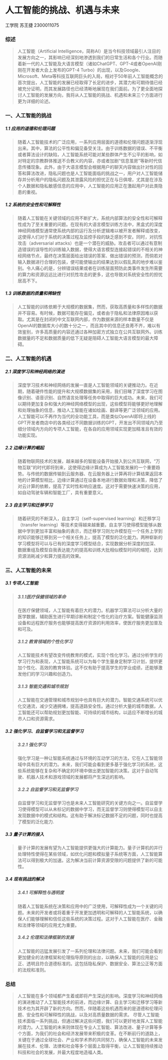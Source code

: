 # 人工智能的挑战、机遇与未来

工学院 苏王捷 2300011075



### 综述

> 人工智能（Artificial Intelligence，简称AI）是当今科技领域最引人注目的发展方向之一，其影响已经深刻地渗透到我们的日常生活和各个行业。而随着新一代的人工智能及大语言模型（诸如ChatGPT、GPT-4或者OpenAI刚刚在开发者大会上发布的GPT-4 Turbo）的出现，以及Google、Microsoft、Meta等科技互联网巨头的入局，相对于50年前人工智能概念的首次提出，人工智能的发展已经取得了长足的进步，其潜力和可期待值已经被充分证明，而其发展路径也已经清晰地展现在我们面前。为了更全面地探讨人工智能的发展方向，我将从人工智能的挑战、机遇和未来三个方面进行更为详细的论述。



### 一、人工智能的挑战

##### 1.1 应用的道德和伦理问题

> 随着人工智能技术的广泛应用，一系列应用层面的道德和伦理问题逐渐浮现出来。其中，算法的公平性和偏见备受关注。由于训练数据的错误、不平衡或者算法设计的缺陷，人工智能系统可能对某些群体产生不公平的影响，如对特定的宗教群体推送不合教义的内容，亦或者加剧“信息茧房”等新时代信息传播现象。此外，由于大语言模型会根据用户的聊天内容做出针对性的回答和算法改进，隐私问题也是人工智能面临的挑战之一，用户对人工智能储存并分析用户的隐私问题及其泄露风险的担忧正在与日俱增，尤其是在涉及个人数据和隐私敏感信息的应用中，人工智能的应用正在激起用户对此类隐患的重视。

##### 1.2 系统的安全性和可解释性

> 随着人工智能在关键领域的应用不断扩大，系统内部算法的安全性和可解释性成为了至关重要的问题。在现有的大语言模型训练方法中，黑盒式的深度神经网络模型通常使系统内部的运行及分析逻辑难以被开发者解释或改变，这使得人们对于系统的决策过程及监控手段的缺乏感到不安。同时，对抗性攻击（adversarial attacks）也是一个潜在的威胁。攻击者可以通过有意制造错误的误导性的训练输入数据，使得大语言模型连接起错误的不相关的神经网络节点，最终在决策层面给出错误的答案、做出错误的预测，而倘若对输入数据进行合理的包装，便可能使输出的结果达到以假乱真的地步难以鉴别。令人痛心的是，分辨错误结果或者在训练层面预防此类事件发生所需要的算力和资源远远比进行对抗性攻击的更多，这也导致对系统安全性的担忧居高不下。

##### 1.3 训练数据的质量和稀缺性

> 人工智能的训练依赖于大规模的数据集，然而，获取高质量和多样性的数据并不容易。有时候，数据可能存在偏见，或者由于隐私和法律原因难以获取。尤其是在封闭的中文互联网内部，作为数据来源的样本数量不仅是OpenAI的数据库大小的数十分之一，而且其中的信息还良莠不齐，难以有效鉴别，许多高质量的内容还通过各种加密方式独立在公共互联网外。训练数据量的不足和数据质量的低下无疑是阻碍人工智能大语言模型的最大障碍。



### 二、人工智能的机遇

##### 2.1 深度学习和神经网络的演进

> 深度学习技术和神经网络的发展一直是人工智能领域的关键推动力。在近期，随着硬件性能的提升和大规模数据集的采用，我们目睹了深度学习在图像识别、语音识别、自然语言处理等任务中取得的巨大成功。未来，我们可以期待更加复杂和强大的神经网络模型的出现，这些模型将能够更好地理解和处理抽象的信息，推动人工智能在诸如绘画、翻译等更广泛领域的应用。人工智能可以不再作为当代的全功能工具，而是类似OpenAI即将上线的GPT开发者商店中的各类经过不同数据训练的GPT，开发出不同领域内乃至细分领域内方向的专项人工智能，在各自的应用领域实现更加精准且有效的功能实现。

##### 2.2 边缘计算的崛起

> 随着物联网技术的发展，越来越多的智能设备开始接入到公共互联网，“万物互联”的时代即将到来，这使得边缘计算成为人工智能发展的一个重要趋势。与传统的数据传输到云服务器、在云服务器上计算再将计算结果返回本地的计算模型相比，边缘计算通过在设备本地进行数据处理和决策，降低了对云计算的依赖，提高了实时性和响应速度。这对于需要快速决策的应用，如自动驾驶车辆和智能工厂，具有重要意义。

##### 2.3 自主学习和迁移学习

> 随着研究的不断深入，自主学习（self-supervised learning）和迁移学习（transfer learning）等技术变得越来越重要。自主学习使得模型能够从数据中学到更加丰富和抽象的表示，而迁移学习则允许模型在一个任务上学到的知识能够迁移到另一个相关任务上，提高了模型的泛化能力。两种崭新的学习模型将可以与已有的深度学习模型结合，实现数据分析深度的加深、 数据重组及模型自我表达能力的提高和训练大批相似模型时间的缩短，达到资源消耗减少和算力提高的效果。



### 三、人工智能的未来

##### 3.1 专项人工智能

> ##### 3.1.1医疗保健领域的革命
>
> 在医疗保健领域，人工智能有着巨大的潜力。机器学习算法可以分析大量的医学数据，辅助医生进行早期诊断和制定个性化的治疗方案。智能健康监测设备和远程医疗服务也能够提高医疗资源的利用效率，使医疗服务更加普及和可及。
>
> ##### 3.1.2 教育领域的个性化学习
>
> 人工智能技术有望改变传统教育的模式，实现个性化学习。通过分析学生的学习行为和表现，人工智能系统可以为每个学生量身定制学习计划，提供更加个性化、高效的教育体验。这不仅有助于提高学生的学业成绩，还能够激发他们的学习兴趣和创造力。
>
> ##### 3.1.3 智能交通和城市规划
>
> 人工智能在交通管理和城市规划中也具有巨大的潜力。智能交通系统可以优化交通流，减少交通拥堵，提高道路安全性。通过分析大量的城市数据，人工智能还可以帮助规划更加智能、可持续的城市结构，以适应不断增长的城市人口和资源需求。

##### 3.2 强化学习、自监督学习和无监督学习

> ##### 3.2.1 强化学习
>
> 强化学习是一种让智能系统通过与环境的互动学习的方法，它在人工智能领域中具有巨大的潜力。未来，我们可能会看到更多基于强化学习的系统，这些系统能够在复杂和不确定的环境中做出更加智能的决策。这对于自动驾驶、机器人技术和游戏领域的发展都将产生深远的影响。
>
> ##### 3.2.2 自监督学习和无监督学习
>
> 自监督学习和无监督学习也是未来人工智能研究的关键方向之一。自监督学习使得模型可以从未标记的数据中学习，而无监督学习则使得模型可以自主发现数据中的模式和结构。这有助于解决标记数据不足的问题，同时也提高了模型的泛化能力.

##### 3.3 量子计算的接入

> 量子计算的发展有望为人工智能提供更强大的计算能力。量子计算机的并行处理特性使得在某些领域，如优化问题和模拟量子系统等方面，人工智能算法可以得到极大的加速。这为解决当前计算资源受限的问题提供了新的可能性。

##### 3.4 现有挑战的解决

> ##### 3.4.1 可解释性与透明度
>
> 随着人工智能系统在决策和应用中的广泛使用，可解释性成为一个关键的问题。未来的开发者或将着重于开发更加透明和可解释的人工智能系统，以确保人们能够理解和信任这些系统的决策过程。这对于人工智能在医疗、金融和法律等领域的应用尤为重要。
>
> ##### 3.4.2 伦理和法律框架的发展
>
> 人工智能的迅猛发展引发了一系列伦理和法律问题。未来，我们可能会看到更加健全的法律框架和伦理指导原则的出台，以确保人工智能的应用是公正、透明且符合道德标准的。这包括隐私保护、数据安全、算法公正等方面的法规和准则。



### 总结

> 人工智能在多个领域都产生着或即将产生深远的影响。深度学习和神经网络的演进推动了人工智能技术的前进，而边缘计算、自主学习和迁移学习等新技术也为其开辟了新的方向。然而，伴随着这些机遇而来的是道德和伦理问题、安全性和可解释性的挑战，以及对高质量数据的需求。
> 尽管人工智能技术面临一系列挑战，但通过解决这些问题，我们可以更好地发挥人工智能的潜力。人工智能的未来则体现在专业人工智能、算法改进、量子计算等多个方面，为我们的社会和经济发展带来积极的变革。在不断前行的道路上，关键在于通过全球社会、产业和学术界的共同努力，确保人工智能的未来发展在技术、伦理、法律和社会等多个层面上取得平衡，让人工智能持续推动科技和社会的发展，并最大程度地造福人类。

